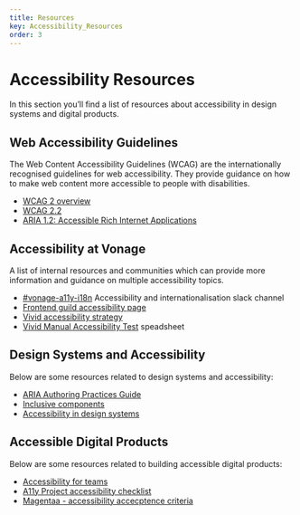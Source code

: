 ```yaml
---
title: Resources
key: Accessibility_Resources
order: 3
---
```


# Accessibility Resources

In this section you’ll find a list of resources about accessibility in design systems and digital products.

## Web Accessibility Guidelines

The Web Content Accessibility Guidelines (WCAG) are the internationally recognised guidelines for web accessibility. They provide guidance on how to make web content more accessible to people with disabilities.

- [WCAG 2 overview](https://www.w3.org/WAI/standards-guidelines/wcag/)
- [WCAG 2.2](https://www.w3.org/TR/WCAG22/)
- [ARIA 1.2: Accessible Rich Internet Applications](https://www.w3.org/TR/wai-aria/)

## Accessibility at Vonage

A list of internal resources and communities which can provide more information and guidance on multiple accessibility topics.

- [#vonage-a11y-i18n](https://vonage.enterprise.slack.com/archives/C05NJLMC99U) Accessibility and internationalisation slack channel
- [Frontend guild accessibility page](https://confluence.vonage.com/display/CCARCH/Accessibility)
- [Vivid accessibility strategy](https://confluence.vonage.com/display/VIVID/Accessibility+strategy)
- [Vivid Manual Accessibility Test](https://docs.google.com/spreadsheets/d/1UKyHg9DBqP8szAEbksoyfZab6G7lf98D0QWF9451aoU/edit#gid=1175911860) speadsheet

## Design Systems and Accessibility

Below are some resources related to design systems and accessibility:

- [ARIA Authoring Practices Guide](https://www.w3.org/WAI/ARIA/apg/)
- [Inclusive components](https://inclusive-components.design/)
- [Accessibility in design systems](https://tetralogical.com/blog/2022/06/24/accessible-design-systems/)

## Accessible Digital Products

Below are some resources related to building accessible digital products:

- [Accessibility for teams](https://accessibility.digital.gov/)
- [A11y Project accessibility checklist](https://www.a11yproject.com/checklist/)
- [Magentaa - accessibility accecptence criteria](https://www.magentaa11y.com/)
